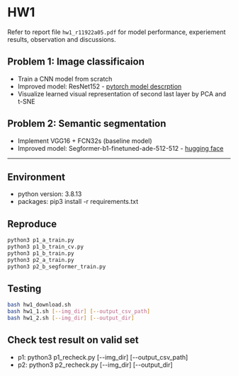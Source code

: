 # HW1

Refer to report file `hw1_r11922a05.pdf` for model performance, experiement results, observation and discussions.

## Problem 1: Image classificaion
- Train a CNN model from scratch
- Improved model: ResNet152 - [pytorch model descrption]([https://pytorch.org/vision/main/models/generated/torchvision.models.resnet152.html])
- Visualize learned visual representation of second last layer by PCA and t-SNE

## Problem 2: Semantic segmentation
- Implement VGG16 + FCN32s (baseline model)
- Improved model: Segformer-b1-finetuned-ade-512-512 -  [hugging face](https://huggingface.co/nvidia/segformer-b1-finetuned-ade-512-512)

---

## Environment
- python version: 3.8.13
- packages: pip3 install -r requirements.txt

## Reproduce
```bash
python3 p1_a_train.py
python3 p1_b_train_cv.py
python3 p1_b_train.py
python3 p2_a_train.py
python3 p2_b_segformer_train.py
```
## Testing
```bash
bash hw1_download.sh
bash hw1_1.sh [--img_dir] [--output_csv_path]
bash hw1_2.sh [--img_dir] [--output_dir]
```

## Check test result on valid set
- p1: python3 p1_recheck.py [--img_dir] [--output_csv_path]
- p2: python3 p2_recheck.py [--img_dir] [--output_dir]
